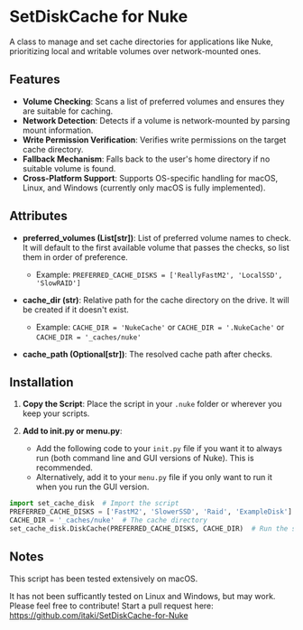 # SetDiskCache for Nuke

A class to manage and set cache directories for applications like Nuke, prioritizing local and writable volumes over network-mounted ones.

## Features
- **Volume Checking**: Scans a list of preferred volumes and ensures they are suitable for caching.
- **Network Detection**: Detects if a volume is network-mounted by parsing mount information.
- **Write Permission Verification**: Verifies write permissions on the target cache directory.
- **Fallback Mechanism**: Falls back to the user's home directory if no suitable volume is found.
- **Cross-Platform Support**: Supports OS-specific handling for macOS, Linux, and Windows (currently only macOS is fully implemented).

## Attributes
- **preferred_volumes (List[str])**: List of preferred volume names to check. It will default to the first available volume that passes the checks, so list them in order of preference.
  - Example: `PREFERRED_CACHE_DISKS = ['ReallyFastM2', 'LocalSSD', 'SlowRAID']`
  
- **cache_dir (str)**: Relative path for the cache directory on the drive. It will be created if it doesn't exist.
  - Example: `CACHE_DIR = 'NukeCache'` or `CACHE_DIR = '.NukeCache'` or `CACHE_DIR = '_caches/nuke'`
  
- **cache_path (Optional[str])**: The resolved cache path after checks.

## Installation

1. **Copy the Script**: Place the script in your `.nuke` folder or wherever you keep your scripts.

2. **Add to init.py or menu.py**:
   - Add the following code to your `init.py` file if you want it to always run (both command line and GUI versions of Nuke). This is recommended.
   - Alternatively, add it to your `menu.py` file if you only want to run it when you run the GUI version.

```python
import set_cache_disk  # Import the script
PREFERRED_CACHE_DISKS = ['FastM2', 'SlowerSSD', 'Raid', 'ExampleDisk']  # Your disks or volumes in order of preference
CACHE_DIR = '_caches/nuke'  # The cache directory
set_cache_disk.DiskCache(PREFERRED_CACHE_DISKS, CACHE_DIR)  # Run the script
```

## Notes
This script has been tested extensively on macOS.

It has not been sufficantly tested on Linux and Windows, but may work. Please feel free to contribute! 
Start a pull request here: https://github.com/itaki/SetDiskCache-for-Nuke
